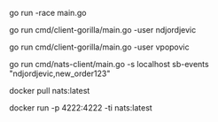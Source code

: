 go run -race main.go

go run cmd/client-gorilla/main.go -user ndjordjevic

go run cmd/client-gorilla/main.go -user vpopovic

go run cmd/nats-client/main.go -s localhost sb-events "ndjordjevic,new_order123"   

docker pull nats:latest   

docker run -p 4222:4222 -ti nats:latest
